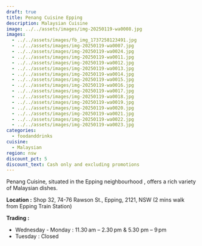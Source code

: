 ```yaml
---
draft: true
title: Penang Cuisine Epping
description: Malaysian Cuisine
image: ../../assets/images/img-20250119-wa0008.jpg
images:
  - ../../assets/images/fb_img_1737258123491.jpg
  - ../../assets/images/img-20250119-wa0007.jpg
  - ../../assets/images/img-20250119-wa0024.jpg
  - ../../assets/images/img-20250119-wa0011.jpg
  - ../../assets/images/img-20250119-wa0012.jpg
  - ../../assets/images/img-20250119-wa0013.jpg
  - ../../assets/images/img-20250119-wa0014.jpg
  - ../../assets/images/img-20250119-wa0015.jpg
  - ../../assets/images/img-20250119-wa0016.jpg
  - ../../assets/images/img-20250119-wa0017.jpg
  - ../../assets/images/img-20250119-wa0018.jpg
  - ../../assets/images/img-20250119-wa0019.jpg
  - ../../assets/images/img-20250119-wa0020.jpg
  - ../../assets/images/img-20250119-wa0021.jpg
  - ../../assets/images/img-20250119-wa0022.jpg
  - ../../assets/images/img-20250119-wa0023.jpg
categories:
  - foodanddrinks
cuisine:
  - Malaysian
region: nsw
discount_pct: 5
discount_text: Cash only and excluding promotions
---
```

Penang Cuisine, situated in the Epping neighbourhood , offers a rich variety of Malaysian dishes.

**Location :** Shop 32, 74-76 Rawson St., Epping, 2121, NSW[](<>) (2 mins walk from Epping Train Station)

**Trading :**

* Wednesday - Monday : 11.30 am – 2.30 pm & 5.30 pm – 9 pm
* Tuesday : Closed

